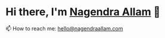 # Hi there, I'm <a href="https://www.nagendraallam.com">Nagendra Allam</a> 👋

📫 How to reach me: hello@nagendraallam.com
